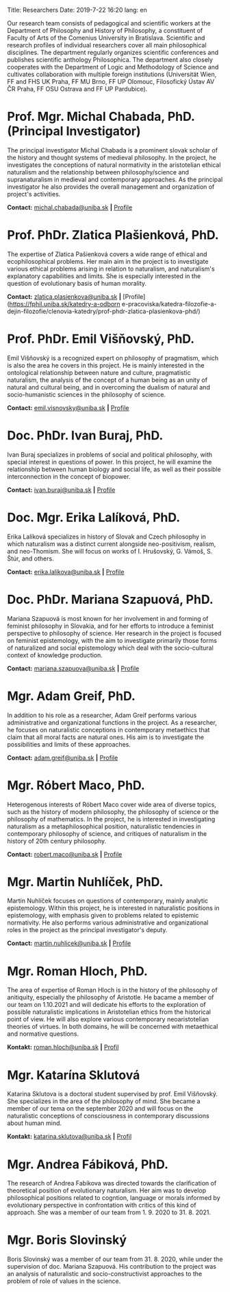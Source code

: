Title: Researchers
Date: 2019-7-22 16:20
lang: en

Our research team consists of pedagogical and scientific workers at
the Department of Philosophy and History of Philosophy, a constituent
of Faculty of Arts of the Comenius University in
Bratislava. Scientific and research profiles of individual researchers
cover all main philosophical disciplines. The department regularly
organizes scientific conferences and publishes scientific anthology
Philosophica. The department also closely cooperates with the
Department of Logic and Methodology of Science and cultivates
collaboration with multiple foreign institutions (Universität Wien,
FF and FHS UK Praha, FF MU Brno, FF UP Olomouc, Filosofický Ústav AV
ČR Praha, FF OSU Ostrava and FF UP Pardubice).  

# Prof. Mgr. Michal Chabada, PhD. (Principal Investigator)

The principal investigator Michal Chabada is a prominent slovak
scholar of the history and thought systems of medieval
philosophy. In the project, he investigates the conceptions of natural
normativity in the aristotelian ethical naturalism and the
relationship between philosophy/science and supranaturalism in
medieval and contemporary approaches. As the principal investigator he
also provides the overall management and organization of project's
activities.

**Contact:** <michal.chabada@uniba.sk> **|**
[Profile](https://fphil.uniba.sk/katedry-a-odborne-pracoviska/katedra-filozofie-a-dejin-filozofie/clenovia-katedry/prof-michal-chabada-phd/)

# Prof. PhDr. Zlatica Plašienková, PhD.

The expertise of Zlatica Pašienková covers a wide range of ethical and
ecophilosophical problems. Her main aim in the project is to
investigate various ethical problems arising in relation to
naturalism, and naturalism's explanatory capabilities and limits. She
is especially interested in the question of evolutionary basis of human
morality.

**Contact:** <zlatica.plasienkova@uniba.sk> **|**
[Profile](https://fphil.uniba.sk/katedry-a-odborn
e-pracoviska/katedra-filozofie-a-dejin-filozofie/clenovia-katedry/prof-phdr-zlatica-plasienkova-phd/) 

# Prof. PhDr. Emil Višňovský, PhD.

Emil Višňovský is a recognized expert on philosophy of pragmatism,
which is also the area he covers in this project. He is mainly
interested in the ontological relationship between nature and culture,
pragmatistic naturalism, the analysis of the concept of a human being
as an unity of natural and cultural being, and in overcoming the
dualism of natural and socio-humanistic sciences in the philosophy of
science.

**Contact:** <emil.visnovsky@uniba.sk> **|**
[Profile](https://fphil.uniba.sk/katedry-a-odborne-pracoviska/katedra-filozofie-a-dejin-filozofie/clenovia-katedry/prof-phdr-emil-visnovsky-phd/) 

# Doc. PhDr. Ivan Buraj, PhD.

Ivan Buraj specializes in problems of social and political
philosophy, with special interest in questions of power. In this
project, he will examine the relationship between human biology and
social life, as well as their possible interconnection in the
concept of biopower.

**Contact:** <ivan.buraj@uniba.sk> **|**
[Profile](https://fphil.uniba.sk/katedry-a-odborne-pracoviska/katedra-filozofie-a-dejin-filozofie/clenovia-katedry/doc-phdr-ivan-buraj-phd/) 

# Doc. Mgr. Erika Lalíková, PhD.

Erika Lalíková specializes in history of Slovak and Czech philosophy
in which naturalism was a distinct current alongside neo-positivism,
realism, and neo-Thomism. She will focus on works of I. Hrušovský,
G. Vámoš, S. Štúr, and others.

**Contact:** <erika.lalikova@uniba.sk> **|**
[Profile](https://fphil.uniba.sk/katedry-a-odborne-pracoviska/katedra-filozofie-a-dejin-filozofie/clenovia-katedry/doc-erika-lalikova-phd/) 

# Doc. PhDr. Mariana Szapuová, PhD.

Mariana Szapuová is most known for her involvement in and forming of
feminist philosophy in Slovakia, and for her efforts to introduce 
a feminist perspective to philosophy of science. Her research in the
project is focused on feminist epistemology, with the aim to
investigate primarily those forms of naturalized and social
epistemology which deal with the socio-cultural context of knowledge
production.

**Contact:** <mariana.szapuova@uniba.sk> **|**
[Profile](https://fphil.uniba.sk/katedry-a-odborne-pracoviska/katedra-filozofie-a-dejin-filozofie/clenovia-katedry/doc-phdr-mariana-szapuova-phd/) 

# Mgr. Adam Greif, PhD.

In addition to his role as a researcher, Adam Greif performs various
administrative and organizational functions in the project. As a
researcher, he focuses on naturalistic conceptions in contemporary
metaethics that claim that all moral facts are natural ones. His aim
is to investigate the possibilities and limits of these approaches.

**Contact:** <adam.greif@uniba.sk> **|**
[Profile](https://fphil.uniba.sk/katedry-a-odborne-pracoviska/katedra-filozofie-a-dejin-filozofie/clenovia-katedry/mgr-adam-greif-phd/) 

# Mgr. Róbert Maco, PhD.

Heterogenous interests of Róbert Maco cover wide area of diverse
topics, such as the history of modern philosophy, the philosophy of
science or the philosophy of mathematics. In the project, he is
interested in investigating naturalism as a metaphilosophical
position, naturalistic tendencies in contemporary philosophy of
science, and critiques of naturalism in the history of 20th century
philosophy.

**Contact:** <robert.maco@uniba.sk> **|**
[Profile](https://fphil.uniba.sk/katedry-a-odborne-pracoviska/katedra-filozofie-a-dejin-filozofie/clenovia-katedry/mgr-robert-maco-phd/) 

#  Mgr. Martin Nuhlíček, PhD.

Martin Nuhlíček focuses on questions of contemporary, mainly analytic
epistemology. Within this project, he is interested in naturalistic
positions in epistemology, with emphasis given to problems related to
epistemic normativity. He also performs various administrative and
organizational roles in the project as the principal investigator's
deputy.

**Contact:** <martin.nuhlicek@uniba.sk> **|**
[Profile](https://fphil.uniba.sk/katedry-a-odborne-pracoviska/katedra-filozofie-a-dejin-filozofie/clenovia-katedry/mgr-martin-nuhlicek-phd/) 

# Mgr. Roman Hloch, PhD. 

The area of expertise of Roman Hloch is in the history of the philosophy of anitiquity, especially the philosophy of Aristotle. He bacame a member of our team on 1.10.2021 and will dedicate his efforts to the exploration of possible naturalistic implications in Aristotelian ethics from the historical point of view. He will also explore various contemporary neoaristotelian theories of virtues. In both domains, he will be concerned with metaethical and normative questions.

**Kontakt:** <roman.hloch@uniba.sk> **|** [Profil](https://fphil.uniba.sk/katedry-a-odborne-pracoviska/katedra-filozofie-a-dejin-filozofie/clenovia-katedry/mgr-roman-hloch-phd/)

# Mgr. Katarína Sklutová

Katarina Sklutova is a doctoral student supervised by prof. Emil Višňovský. She specializes in the area of the philosophy of mind. She became a member of our tema on the september 2020 and will focus on the naturalistic conceptions of consciousness in contemporary discussions about human mind.

**Kontakt:** <katarina.sklutova@uniba.sk> **|** [Profil](https://fphil.uniba.sk/katedry-a-odborne-pracoviska/katedra-filozofie-a-dejin-filozofie/clenovia-katedry/mgr-katarina-sklutova/)

# Mgr. Andrea Fábiková, PhD.

The research of Andrea Fabikova was directed towards the clarification of
theoretical position of evolutionary naturalism. Her aim was to develop
philosophical positions related to cogntion, language or morals informed by
evolutionary perspective in confrontation with critics of this kind of approach. She
was a member of our team from 1. 9. 2020 to 31. 8. 2021.

# Mgr. Boris Slovinský 

Boris Slovinský was a member of our team from 31. 8. 2020, while under the supervision of doc. Mariana Szapuová. His contribution to the project was an analysis of naturalistic and socio-constructivist approaches to the problem of role of values in the science.
